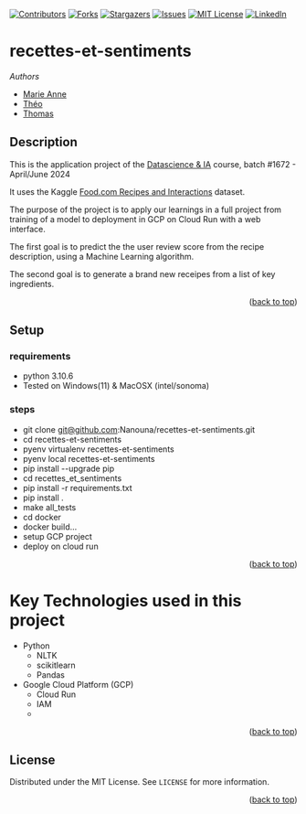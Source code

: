<!-- PROJECT SHIELDS -->
<!--
*** I'm using markdown "reference style" links for readability.
*** Reference links are enclosed in brackets [ ] instead of parentheses ( ).
*** See the bottom of this document for the declaration of the reference variables
*** for contributors-url, forks-url, etc. This is an optional, concise syntax you may use.
*** https://www.markdownguide.org/basic-syntax/#reference-style-links
-->
[![Contributors][contributors-shield]][contributors-url]
[![Forks][forks-shield]][forks-url]
[![Stargazers][stars-shield]][stars-url]
[![Issues][issues-shield]][issues-url]
[![MIT License][license-shield]][license-url]
[![LinkedIn][linkedin-shield]][linkedin-url]


# recettes-et-sentiments

_Authors_
 - [Marie Anne](https://github.com/Nanouna)
 - [Théo](https://github.com/theorosen12)
 - [Thomas](https://github.com/mansonthomas-wagon)

## Description

This is the application project of the [Datascience & IA](https://www.lewagon.com/fr/remote/data-science-course) course, batch #1672 - April/June 2024

It uses the Kaggle [Food.com Recipes and Interactions](https://www.kaggle.com/datasets/shuyangli94/food-com-recipes-and-user-interactions) dataset.

The purpose of the project is to apply our learnings in a full project from training of a model to deployment in GCP on Cloud Run with a web interface.

The first goal is to predict the the user review score from the recipe description, using a Machine Learning algorithm.

The second goal is to generate a brand new receipes from a list of key ingredients.
<p align="right">(<a href="#readme-top">back to top</a>)</p>

## Setup

### requirements

 - python 3.10.6
 - Tested on Windows(11) & MacOSX (intel/sonoma)

 ### steps

- git clone git@github.com:Nanouna/recettes-et-sentiments.git
- cd recettes-et-sentiments
- pyenv virtualenv recettes-et-sentiments
- pyenv local recettes-et-sentiments
- pip install --upgrade pip
- cd recettes_et_sentiments
- pip install -r requirements.txt
- pip install .
- make all_tests
- cd docker
- docker build...
- setup GCP project
- deploy on cloud run

<p align="right">(<a href="#readme-top">back to top</a>)</p>

# Key Technologies used in this project

- Python
  - NLTK
  - scikitlearn
  - Pandas
- Google Cloud Platform (GCP)
  - Cloud Run
  - IAM
  -

<p align="right">(<a href="#readme-top">back to top</a>)</p>

<!-- LICENSE -->
## License

Distributed under the MIT License. See `LICENSE` for more information.

<p align="right">(<a href="#readme-top">back to top</a>)</p>


<!-- MARKDOWN LINKS & IMAGES -->
<!-- https://www.markdownguide.org/basic-syntax/#reference-style-links -->
[contributors-shield]: https://img.shields.io/github/contributors/Nanouna/recettes-et-sentiments.svg?style=for-the-badge
[contributors-url]: https://github.com/Nanouna/recettes-et-sentiments/graphs/contributors
[forks-shield]: https://img.shields.io/github/forks/Nanouna/recettes-et-sentiments.svg?style=for-the-badge
[forks-url]: https://github.com/Nanouna/recettes-et-sentiments/network/members
[stars-shield]: https://img.shields.io/github/stars/Nanouna/recettes-et-sentiments.svg?style=for-the-badge
[stars-url]: https://github.com/Nanouna/recettes-et-sentiments/stargazers
[issues-shield]: https://img.shields.io/github/issues/Nanouna/recettes-et-sentiments.svg?style=for-the-badge
[issues-url]: https://github.comNanouna/recettes-et-sentiments/issues
[license-shield]: https://img.shields.io/github/license/Nanouna/recettes-et-sentiments.svg?style=for-the-badge
[license-url]: https://github.com/Nanouna/recettes-et-sentiments/blob/master/LICENSE.txt
[linkedin-shield]: https://img.shields.io/badge/-LinkedIn-black.svg?style=for-the-badge&logo=linkedin&colorB=555
[linkedin-url]: https://linkedin.com/in/mansonthomas
